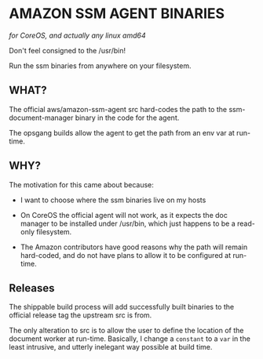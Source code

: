# AMAZON SSM AGENT BINARIES

_for CoreOS, and actually any linux amd64_

Don't feel consigned to the /usr/bin!

Run the ssm binaries from anywhere on your filesystem.

## WHAT?

The official aws/amazon-ssm-agent src hard-codes the path
to the ssm-document-manager binary in the code for the agent.

The opsgang builds allow the agent to get the path from
an env var at run-time.

## WHY?

The motivation for this came about because:

* I want to choose where the ssm binaries live on my hosts

* On CoreOS the official agent will not work, as it expects the
    doc manager to be installed under /usr/bin, which just happens
    to be a read-only filesystem.
    
* The Amazon contributors have good reasons why the path will remain hard-coded,
    and do not have plans to allow it to be configured at run-time.
    
## Releases

The shippable build process will add successfully built binaries to the official
release tag the upstream src is from.

The only alteration to src is to allow the user to define the location
of the document worker at run-time. Basically, I change a `constant` to a
`var` in the least intrusive, and utterly inelegant way possible at build time.

